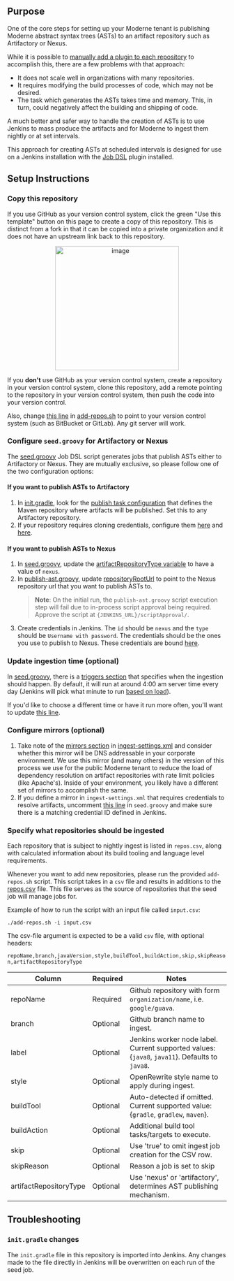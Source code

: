 ## Purpose

One of the core steps for setting up your Moderne tenant is publishing Moderne abstract syntax trees (ASTs) to an artifact repository such as Artifactory or Nexus. 

While it is possible to [manually add a plugin to each repository](https://app.gitbook.com/o/-MEp_3EtccewzekKY8mZ/s/-MhFwm0iG8BFZKPYoFkH/how-to/integrating-private-code) to accomplish this, there are a few problems with that approach:
* It does not scale well in organizations with many repositories.
* It requires modifying the build processes of code, which may not be desired.
* The task which generates the ASTs takes time and memory. This, in turn, could negatively affect the building and shipping of code.

A much better and safer way to handle the creation of ASTs is to use Jenkins to mass produce the artifacts and for Moderne to ingest them nightly or at set intervals. 

This approach for creating ASTs at scheduled intervals is designed for use on a Jenkins installation with the [Job DSL](https://plugins.jenkins.io/job-dsl) plugin installed.

## Setup Instructions

### Copy this repository

If you use GitHub as your version control system, click the green "Use this template" button on this page to create a copy of this repository. This is distinct from a fork in that it can be copied into a private organization and it does not have an upstream link back to this repository.

<p align="center">
  <img width="284" alt="image" src="https://user-images.githubusercontent.com/1697736/189235703-0b7c1dcd-1e73-43f1-81d9-a39c617449c4.png">
</p>

If you **don't** use GitHub as your version control system, create a repository in your version control system, clone this repository, add a remote pointing to the repository in your version control system, then push the code into your version control.

Also, change [this line](https://github.com/moderneinc/enterprise-jenkins-ingest/blob/main/add-repos.sh#L76) in [add-repos.sh](https://github.com/moderneinc/enterprise-jenkins-ingest/blob/main/add-repos.sh) to point to your version control system (such as BitBucket or GitLab). Any git server will work.

### Configure `seed.groovy` for Artifactory or Nexus

The [seed.groovy](/seed.groovy) Job DSL script generates jobs that publish ASTs either to Artifactory or Nexus. They are mutually exclusive, so please follow one of the two configuration options:

#### If you want to publish ASTs to Artifactory

1. In [init.gradle](/gradle/init.gradle), look for the [publish task configuration](https://github.com/moderneinc/enterprise-jenkins-ingest/blob/main/gradle/init.gradle#L52-L57) that defines the Maven repository where artifacts will be published. Set this to any Artifactory repository.
2. If your repository requires cloning credentials, configure them [here](https://github.com/moderneinc/enterprise-jenkins-ingest/blob/main/seed.groovy#L95) and [here](https://github.com/moderneinc/enterprise-jenkins-ingest/blob/main/seed.groovy#L108-L110).

#### If you want to publish ASTs to Nexus
1. In [seed.groovy](/seed.groovy), update the [artifactRepositoryType variable](https://github.com/moderneinc/enterprise-jenkins-ingest/blob/main/seed.groovy#L1) to have a value of `nexus`.
2. In [publish-ast.groovy](/publish-ast.groovy), update [repositoryRootUrl](https://github.com/moderneinc/enterprise-jenkins-ingest/blob/main/publish-ast.groovy#L34) to point to the Nexus repository url that you want to publish ASTs to.
    >**Note**: On the initial run, the `publish-ast.groovy` script execution step will fail due to in-process script approval being required. Approve the script at `{JENKINS_URL}/scriptApproval/`.
3. Create credentials in Jenkins. The `id` should be `nexus` and the `type` should be `Username with password`. The credentials should be the ones you use to publish to Nexus. These credentials are bound [here](https://github.com/moderneinc/enterprise-jenkins-ingest/blob/main/seed.groovy#L116-L119).

### Update ingestion time (optional)
In [seed.groovy](/seed.groovy), there is a [triggers section](https://github.com/moderneinc/enterprise-jenkins-ingest/blob/main/seed.groovy#L103-L105) that specifies when the ingestion should happen. By default, it will run at around 4:00 am server time every day (Jenkins will pick what minute to run [based on load](https://stackoverflow.com/questions/26383778/spread-load-evenly-by-using-h-rather-than-5)).

If you'd like to choose a different time or have it run more often, you'll want to update [this line](https://github.com/moderneinc/enterprise-jenkins-ingest/blob/main/seed.groovy#L103-L105).

### Configure mirrors (optional)

1. Take note of the [mirrors section](https://github.com/moderneinc/enterprise-jenkins-ingest/blob/main/maven/ingest-settings.xml#L2-L8) in [ingest-settings.xml](/maven/ingest-settings.xml) and consider whether this mirror will be DNS addressable in your corporate environment. We use this mirror (and many others) in the version of this process we use for the public Moderne tenant to reduce the load of dependency resolution on artifact repositories with rate limit policies (like Apache's). Inside of your environment, you likely have a different set of mirrors to accomplish the same.
2. If you define a mirror in `ingest-settings.xml` that requires credentials to resolve artifacts, uncomment [this line](https://github.com/moderneinc/enterprise-jenkins-ingest/blob/main/seed.groovy#L37-L42) in `seed.groovy` and make sure there is a matching credential ID defined in Jenkins.

### Specify what repositories should be ingested

Each repository that is subject to nightly ingest is listed in `repos.csv`, along with calculated information about its build tooling and language level requirements. 

Whenever you want to add new repositories, please run the provided `add-repos.sh` script. This script takes in a `csv` file and results in additions to the [repos.csv](/repos.csv) file. This file serves as the source of repositories that the seed job will manage jobs for. 

Example of how to run the script with an input file called `input.csv`:

`./add-repos.sh -i input.csv`

The csv-file argument is expected to be a valid `csv` file, with optional headers:

`repoName,branch,javaVersion,style,buildTool,buildAction,skip,skipReason,artifactRepositoryType`

| Column                   | Required   | Notes                                                                                            |
|--------------------------|------------|--------------------------------------------------------------------------------------------------|
| repoName                 | Required   | Github repository with form `organization/name`, i.e. `google/guava`.                            |
| branch                   | Optional   | Github branch name to ingest.                                                                    |
| label                    | Optional   | Jenkins worker node label. Current supported values: {`java8`, `java11`}. Defaults to `java8`.   |
| style                    | Optional   | OpenRewrite style name to apply during ingest.                                                   |
| buildTool                | Optional   | Auto-detected if omitted. Current supported value: {`gradle`, `gradlew`, `maven`}.               |
| buildAction              | Optional   | Additional build tool tasks/targets to execute.                                                  |
| skip                     | Optional   | Use 'true' to omit ingest job creation for the CSV row.                                          |
| skipReason               | Optional   | Reason a job is set to skip                                                                      |
| artifactRepositoryType   | Optional   | Use 'nexus' or 'artifactory', determines AST publishing mechanism.                               |

## Troubleshooting

### `init.gradle` changes
The `init.gradle` file in this repository is imported into Jenkins. Any changes made to the file directly in Jenkins will be overwritten on each run of the seed job.

